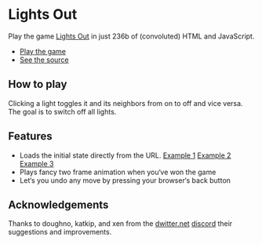 # Lights Out

Play the game [Lights Out](https://en.wikipedia.org/wiki/Lights_Out_(game)) in just 236b of (convoluted) HTML and JavaScript.

* [Play the game](http://lights-out.monometric.net)
* [See the source](https://github.com/veu/lights-out/blob/main/index.html)

## How to play

Clicking a light toggles it and its neighbors from on to off and vice versa. The goal is to switch off all lights.

## Features

* Loads the initial state directly from the URL. [Example 1](http://lights-out.monometric.net/?0010001010100010101000100) [Example 2](http://lights-out.monometric.net/?1011100011101011100011101) [Example 3](http://lights-out.monometric.net/?1011101011101011101011101)
* Plays fancy two frame animation when you‘ve won the game
* Let‘s you undo any move by pressing your browser‘s back button

## Acknowledgements

Thanks to doughno, katkip, and xen from the [dwitter.net](http://dwitter.net/) [discord](https://discord.gg/emHe6cP) their suggestions and improvements.
